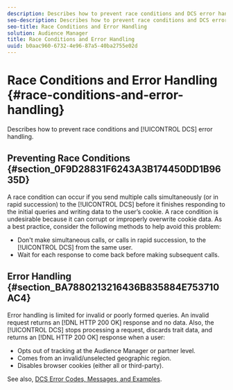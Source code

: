 ```yaml
---
description: Describes how to prevent race conditions and DCS error handling.
seo-description: Describes how to prevent race conditions and DCS error handling.
seo-title: Race Conditions and Error Handling
solution: Audience Manager
title: Race Conditions and Error Handling
uuid: b0aac960-6732-4e96-87a5-40ba2755e02d
---
```


# Race Conditions and Error Handling {#race-conditions-and-error-handling}

Describes how to prevent race conditions and [!UICONTROL DCS] error handling.

## Preventing Race Conditions {#section_0F9D28831F6243A3B174450DD1B9635D}

A race condition can occur if you send multiple calls simultaneously (or in rapid succession) to the [!UICONTROL DCS] before it finishes responding to the initial queries and writing data to the user’s cookie. A race condition is undesirable because it can corrupt or improperly overwrite cookie data. As a best practice, consider the following methods to help avoid this problem:

* Don't make simultaneous calls, or calls in rapid succession, to the [!UICONTROL DCS] from the same user.
* Wait for each response to come back before making subsequent calls.

## Error Handling {#section_BA7880213216436B835884E753710AC4}

Error handling is limited for invalid or poorly formed queries. An invalid request returns an [!DNL HTTP 200 OK] response and no data. Also, the [!UICONTROL DCS] stops processing a request, discards trait data, and returns an [!DNL HTTP 200 OK] response when a user:

* Opts out of tracking at the Audience Manager or partner level.
* Comes from an invalid/unselected geographic region.
* Disables browser cookies (either all or third-party).

See also, [DCS Error Codes, Messages, and Examples](../../../c-api/dcs-intro/dcs-api-reference/dcs-error-codes.md#reference_8C64917F3A584F61BF3B908F8129DE5F).
